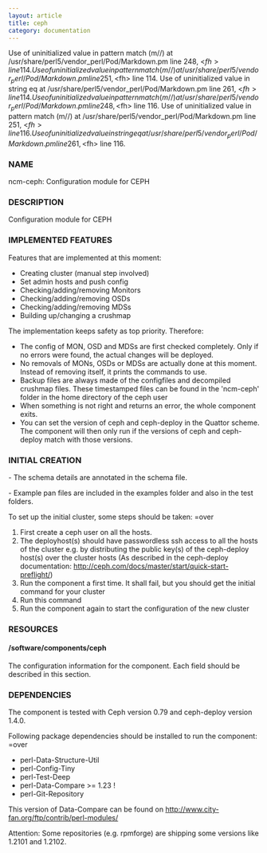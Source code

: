 ```yaml
---
layout: article
title: ceph
category: documentation
---
```

Use of uninitialized value in pattern match (m//) at /usr/share/perl5/vendor_perl/Pod/Markdown.pm line 248, <$fh> line 114.
Use of uninitialized value in pattern match (m//) at /usr/share/perl5/vendor_perl/Pod/Markdown.pm line 251, <$fh> line 114.
Use of uninitialized value in string eq at /usr/share/perl5/vendor_perl/Pod/Markdown.pm line 261, <$fh> line 114.
Use of uninitialized value in pattern match (m//) at /usr/share/perl5/vendor_perl/Pod/Markdown.pm line 248, <$fh> line 116.
Use of uninitialized value in pattern match (m//) at /usr/share/perl5/vendor_perl/Pod/Markdown.pm line 251, <$fh> line 116.
Use of uninitialized value in string eq at /usr/share/perl5/vendor_perl/Pod/Markdown.pm line 261, <$fh> line 116.
### NAME

ncm-ceph: Configuration module for CEPH

### DESCRIPTION

Configuration module for CEPH

### IMPLEMENTED FEATURES

Features that are implemented at this moment:

- Creating cluster (manual step involved)
- Set admin hosts and push config
- Checking/adding/removing Monitors
- Checking/adding/removing OSDs
- Checking/adding/removing MDSs
- Building up/changing a crushmap

The implementation keeps safety as top priority. Therefore:

- The config of MON, OSD and MDSs are first checked completely. Only if no errors were found, the actual changes will be deployed.
- No removals of MONs, OSDs or MDSs are actually done at this moment. Instead of removing itself, it prints the commands to use. 
- Backup files are always made of the configfiles and decompiled crushmap files. These timestamped files can be found in the 'ncm-ceph' folder in the home directory of the ceph user
- When something is not right and returns an error, the whole component exits.
- You can set the version of ceph and ceph-deploy in the Quattor scheme. The component will then only run if the versions of ceph and ceph-deploy match with those versions.

### INITIAL CREATION

\- The schema details are annotated in the schema file. 

\- Example pan files are included in the examples folder and also in the test folders.

To set up the initial cluster, some steps should be taken:
=over 

1. First create a ceph user on all the hosts.
2. The deployhost(s) should have passwordless ssh access to all the hosts of the cluster
        e.g. by distributing the public key(s) of the ceph-deploy host(s) over the cluster hosts
            (As described in the ceph-deploy documentation: 
                        http://ceph.com/docs/master/start/quick-start-preflight/)
3. Run the component a first time. 
            It shall fail, but you should get the initial command for your cluster
4. Run this command
5. Run the component again to start the configuration of the new cluster

### RESOURCES

#### /software/components/ceph

The configuration information for the component.  Each field should
be described in this section. 

### DEPENDENCIES

The component is tested with Ceph version 0.79 and ceph-deploy version 1.4.0. 

Following package dependencies should be installed to run the component:
=over

- perl-Data-Structure-Util 
- perl-Config-Tiny 
- perl-Test-Deep
- perl-Data-Compare >= 1.23 !
- perl-Git-Repository

This version of Data-Compare can be found on http://www.city-fan.org/ftp/contrib/perl-modules/

Attention: Some repositories (e.g. rpmforge) are shipping some versions like 1.2101 and 1.2102.


